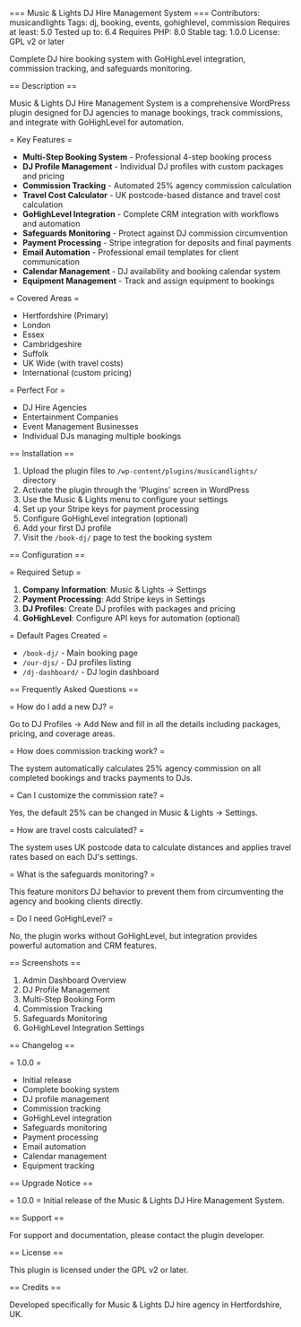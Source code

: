 === Music & Lights DJ Hire Management System ===
Contributors: musicandlights
Tags: dj, booking, events, gohighlevel, commission
Requires at least: 5.0
Tested up to: 6.4
Requires PHP: 8.0
Stable tag: 1.0.0
License: GPL v2 or later

Complete DJ hire booking system with GoHighLevel integration, commission tracking, and safeguards monitoring.

== Description ==

Music & Lights DJ Hire Management System is a comprehensive WordPress plugin designed for DJ agencies to manage bookings, track commissions, and integrate with GoHighLevel for automation.

= Key Features =

* **Multi-Step Booking System** - Professional 4-step booking process
* **DJ Profile Management** - Individual DJ profiles with custom packages and pricing
* **Commission Tracking** - Automated 25% agency commission calculation
* **Travel Cost Calculator** - UK postcode-based distance and travel cost calculation
* **GoHighLevel Integration** - Complete CRM integration with workflows and automation
* **Safeguards Monitoring** - Protect against DJ commission circumvention
* **Payment Processing** - Stripe integration for deposits and final payments
* **Email Automation** - Professional email templates for client communication
* **Calendar Management** - DJ availability and booking calendar system
* **Equipment Management** - Track and assign equipment to bookings

= Covered Areas =

* Hertfordshire (Primary)
* London
* Essex
* Cambridgeshire
* Suffolk
* UK Wide (with travel costs)
* International (custom pricing)

= Perfect For =

* DJ Hire Agencies
* Entertainment Companies
* Event Management Businesses
* Individual DJs managing multiple bookings

== Installation ==

1. Upload the plugin files to `/wp-content/plugins/musicandlights/` directory
2. Activate the plugin through the 'Plugins' screen in WordPress
3. Use the Music & Lights menu to configure your settings
4. Set up your Stripe keys for payment processing
5. Configure GoHighLevel integration (optional)
6. Add your first DJ profile
7. Visit the `/book-dj/` page to test the booking system

== Configuration ==

= Required Setup =

1. **Company Information**: Music & Lights → Settings
2. **Payment Processing**: Add Stripe keys in Settings
3. **DJ Profiles**: Create DJ profiles with packages and pricing
4. **GoHighLevel**: Configure API keys for automation (optional)

= Default Pages Created =

* `/book-dj/` - Main booking page
* `/our-djs/` - DJ profiles listing
* `/dj-dashboard/` - DJ login dashboard

== Frequently Asked Questions ==

= How do I add a new DJ? =

Go to DJ Profiles → Add New and fill in all the details including packages, pricing, and coverage areas.

= How does commission tracking work? =

The system automatically calculates 25% agency commission on all completed bookings and tracks payments to DJs.

= Can I customize the commission rate? =

Yes, the default 25% can be changed in Music & Lights → Settings.

= How are travel costs calculated? =

The system uses UK postcode data to calculate distances and applies travel rates based on each DJ's settings.

= What is the safeguards monitoring? =

This feature monitors DJ behavior to prevent them from circumventing the agency and booking clients directly.

= Do I need GoHighLevel? =

No, the plugin works without GoHighLevel, but integration provides powerful automation and CRM features.

== Screenshots ==

1. Admin Dashboard Overview
2. DJ Profile Management
3. Multi-Step Booking Form
4. Commission Tracking
5. Safeguards Monitoring
6. GoHighLevel Integration Settings

== Changelog ==

= 1.0.0 =
* Initial release
* Complete booking system
* DJ profile management
* Commission tracking
* GoHighLevel integration
* Safeguards monitoring
* Payment processing
* Email automation
* Calendar management
* Equipment tracking

== Upgrade Notice ==

= 1.0.0 =
Initial release of the Music & Lights DJ Hire Management System.

== Support ==

For support and documentation, please contact the plugin developer.

== License ==

This plugin is licensed under the GPL v2 or later.

== Credits ==

Developed specifically for Music & Lights DJ hire agency in Hertfordshire, UK.
